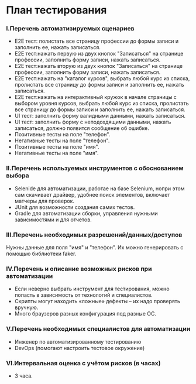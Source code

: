 # **План тестирования**

### I.Перечень автоматизируемых сценариев
* E2E тест: полистать все страницу профессии до формы записи и заполнить ее, нажать записаться.
* Е2Е тест:нажать первую из двух кнопок "Записаться" на странице профессии, заполнить форму записи, нажать записаться.
* Е2Е тест:нажать вторую из двух кнопок "Записаться" на странице профессии,  заполнить форму записи, нажать записаться.
* E2E тест:нажать на "каталог курсов", выбрать любой курс из списка, пролистать все страницу до  формы записи и заполнить ее, нажать записаться.
* E2E тест:нажать на интерактивный кружок в начале страницы с выбором уровня курсов, выбрать любой курс из списка, пролистать все страницу до  формы записи и заполнить ее, нажать записаться.
* UI тест: заполнить форму валидными данными, нажать записаться.
* UI тест: заполнить форму с неподохдящими данными, нажать записаться, должно появится сообщение об ошибке.
* Позитивные тесты на поле "телефон".
* Негативные тесты на поле "телефон".
* Позитивные тесты на поле "имя".
* Негативные тесты на поле "имя".
### II.Перечень используемых инструментов с обоснованием выбора
* Selenide для автоматизации, работае на базе Selenium, нопри этом сам скачивает драйвер, удобнее поиск элементов, включает матчеры для проверок.
* JUnit для возможности создания самих тестов.
* Gradle для автоматизации сборки, управления нужными зависимостями и для отчетов.
### III.Перечень необходимых разрешений/данных/доступов
Нужны данные для поля "имя" и "телефон". Их можно генерировать с помощью библиотеки faker.
### IV.Перечень и описание возможных рисков при автоматизации
* Если неверно выбрать инструмент для тестирования, можно попасть в зависимость от технологий и специалистов.
* Скрипты могут находить «ложные» дефекты – их  надо проверять вручную.
* Много браузеров разных конфигурация под разные ОС.
### V.Перечень необходимых специалистов для автоматизации
* Инженер по автоматизированному тестированию 
* DevOps (помогают настроить тестовое окружение)
### VI.Интервальная оценка с учётом рисков (в часах)
* 3 часа.
